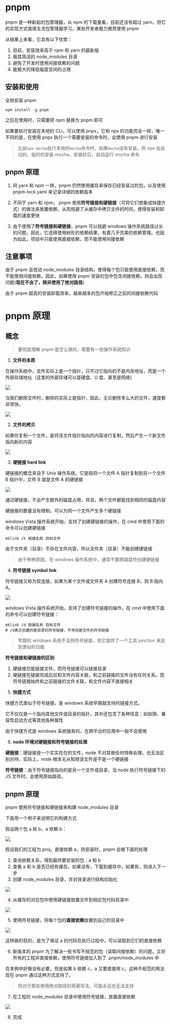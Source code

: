 # pnpm

pnpm 是一种新起的包管理器，从 npm 的下载量看，目前还没有超过 yarn，但它的实现方式值得主流包管理器学习，某些开发者极力推荐使用 pnpm

从结果上来看，它具有以下优势：

1. 目前，安装效率高于 npm 和 yarn 的最新版
2. 极其简洁的 node_modules 目录
3. 避免了开发时使用间接依赖的问题
4. 能极大的降低磁盘空间的占用

## 安装和使用

全局安装 pnpm

```shell
npm install -g pnpm
```

之后在使用时，只需要把 npm 替换为 pnpm 即可

如果要执行安装在本地的 CLI，可以使用 pnpx，它和 npx 的功能完全一样，唯一不同的是，在使用 pnpx 执行一个需要安装的命令时，会使用 pnpm 进行安装

> 比如`npx mocha`执行本地的`mocha`命令时，如果`mocha`没有安装，则 npx 会自动的、临时的安装 mocha，安装好后，自动运行 mocha 命令

## pnpm 原理

1. 同 yarn 和 npm 一样，pnpm 仍然使用缓存来保存已经安装过的包，以及使用 pnpm-lock.yaml 来记录详细的依赖版本

2. 不同于 yarn 和 npm， pnpm 使用**符号链接和硬链接**（可将它们想象成快捷方式）的做法来放置依赖，从而规避了从缓存中拷贝文件的时间，使得安装和卸载的速度更快

3. 由于使用了**符号链接和硬链接**，pnpm 可以规避 windows 操作系统路径过长的问题，因此，它选择使用树形的依赖结果，有着几乎完美的依赖管理。也因为如此，项目中只能使用直接依赖，而不能使用间接依赖

## 注意事项

由于 pnpm 会改动 node_modules 目录结构，使得每个包只能使用直接依赖，而不能使用间接依赖，因此，如果使用 pnpm 安装的包中包含间接依赖，则会出现问题(**现在不会了，除非使用了绝对路径**)

由于 pnpm 超高的安装卸载效率，越来越多的包开始修正之前的间接依赖代码

# pnpm 原理

## 概念

> 要彻底理解 pnpm 是怎么做的，需要有一些操作系统知识

1. **文件的本质**

在操作系统中，文件实际上是一个指针，只不过它指向的不是内存地址，而是一个外部存储地址（这里的外部存储可以是硬盘、U 盘、甚至是网络）

![](pnpm.assets/2019-12-31-16-29-21.png)

当我们删除文件时，删除的实际上是指针，因此，无论删除多么大的文件，速度都非常快。

![](pnpm.assets/2019-12-31-16-29-43.png)

2. **文件的拷贝**

如果你复制一个文件，是将该文件指针指向的内容进行复制，然后产生一个新文件指向新的内容

![](pnpm.assets/2019-12-31-16-30-25.png)

3. **硬链接 hard link**

硬链接的概念来自于 Unix 操作系统，它是指将一个文件 A 指针复制到另一个文件 B 指针中，文件 B 就是文件 A 的硬链接

![](pnpm.assets/2019-12-31-16-33-59.png)

通过硬链接，不会产生额外的磁盘占用，并且，两个文件都能找到相同的磁盘内容

硬链接的数量没有限制，可以为同一个文件产生多个硬链接

windows Vista 操作系统开始，支持了创建硬链接的操作，在 cmd 中使用下面的命令可以创建硬链接

```shell
mklink /h 链接名称 目标文件
```

由于文件夹（目录）不存在文件内容，所以文件夹（目录）不能创建硬链接

> 由于种种原因，在 windows 操作系统中，通常不要跨越盘符创建硬链接

4. **符号链接 symbol link**

符号链接又称为软连接，如果为某个文件或文件夹 A 创建符号连接 B，则 B 指向 A。

![](pnpm.assets/2019-12-31-16-46-57.png)

windows Vista 操作系统开始，支持了创建符号链接的操作，在 cmd 中使用下面的命令可以创建符号链接：

```shell
mklink /d 链接名称 目标文件
# /d表示创建的是目录的符号链接，不写则是文件的符号链接
```

> 早期的 windows 系统不支持符号链接，但它提供了一个工具 junction 来达到类似的功能

**符号链接和硬链接的区别**

1. 硬链接仅能链接文件，而符号链接可以链接目录
2. 硬链接在链接完成后仅和文件内容关联，和之前链接的文件没有任何关系。而符号链接始终和之前链接的文件关联，和文件内容不直接相关

5) **快捷方式**

快捷方式类似于符号链接，是 windows 系统早期就支持的链接方式。

它不仅仅是一个指向其他文件或目录的指针，其中还包含了各种信息：如权限、兼容性启动方式等其他各种属性

由于快捷方式是 windows 系统独有的，在跨平台的应用中一般不会使用

6. **node 环境对硬链接和符号链接的处理**

**硬链接**：硬链接是一个实实在在的文件，node 不对其做任何特殊处理，也无法区别对待，实际上，node 根本无从知晓该文件是不是一个硬链接

**符号链接**：由于符号链接指向的是另一个文件或目录，当 node 执行符号链接下的 JS 文件时，会使用原始路径。

## pnpm 原理

pnpm 使用符号链接和硬链接来构建 node_modules 目录

下面用一个例子来说明它的构建方式

假设两个包 a 和 b，a 依赖 b：

![](pnpm.assets/2019-12-31-17-50-59.png)

假设我们的工程为 proj，直接依赖 a，则安装时，pnpm 会做下面的处理

1. 查询依赖关系，得到最终要安装的包：a 和 b
2. 查看 a 和 b 是否已经有缓存，如果没有，下载到缓存中，如果有，则进入下一步
3. 创建 node_modules 目录，并对目录进行结构初始化

![](pnpm.assets/2019-12-31-18-09-53.png)

4. 从缓存的对应包中使用硬链接放置文件到相应包代码目录中

![](pnpm.assets/2019-12-31-18-14-31.png)

5. 使用符号链接，将每个包的**直接依赖**放置到自己的目录中

![](pnpm.assets/2019-12-31-18-19-48.png)

这样做的目的，是为了保证 a 的代码在执行过程中，可以读取到它们的直接依赖

6. 新版本的 pnpm 为了解决一些书写不规范的包（读取间接依赖）的问题，又将所有的工程非直接依赖，使用符号链接加入到了 .pnpm/node_modules 中

在本例中好像没有必要，但是如果 b 依赖 c，a 又要直接用 c，这种不规范的用法现在 pnpm 通过这种方式支持了。

> 但对于那些使用绝对路径的奇葩写法，可能永远也无法支持

7. 在工程的 node_modules 目录中使用符号链接，放置直接依赖

![](pnpm.assets/2019-12-31-18-27-19.png)

8. 完成
